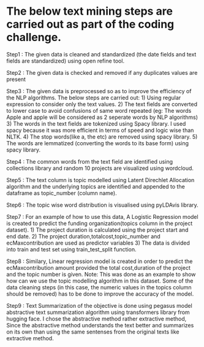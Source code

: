 # The below text mining steps are carried out as part of the coding challenge.

Step1 : The given data is cleaned and standardized (the date fields and text fields are standardized) using open refine tool.

Step2 : The given data is checked and removed if any duplicates values are present

Step3 : The given data is preprocessed so as to improve the efficiency of the NLP algorithms.
		The below steps are carried out:
		1) Using regular expression to consider only the text values.
		2) The text fields are converted to lower case to avoid confusions of same word repeated (eg: The words Apple and apple will be considered as 2 seperate words by NLP algorithms)
		3) The words in the text fields are tokenized using Spacy library. I used spacy because it was more efficient in terms of speed and logic wise than NLTK.
		4) The stop words(like a, the etc) are removed using spacy library.
		5) The words are lemmatized (converting the words to its base form) using spacy library. 
		
Step4 : The common words from the text field are identified using collections library and random 10 projects are visualized using wordcloud.

Step5 : The text column is topic modelled using Latent Direchlet Allocation algorithm and the underlying topics are identified and appended to the dataframe as topic_number (column name).

Step6 : The topic wise word distribution is visualised using pyLDAvis library. 

Step7 : For an example of how to use this data, A Logistic Regression model is created to predict the funding organization(topics column in the project dataset).
		1) The project duration is calculated using the project start and end date.
		2) The project duration,totalcost,topic_number and ecMaxcontribution are used as predictor variables
		3) The data is divided into train and test set using train_test_split function.

Step8 : Similary, Linear regression model is created in order to predict the ecMaxcontribution amount provided the total cost,duration of the project and the topic number is given.
		Note: This was done as an example to show how can we use the topic modelling algorithm in this dataset. Some of the data cleaning steps (in this case, the numeric values in the topics column should be removed) has to be done to improve the accuracy of the model.

Step9 : Text Summarization of the objective is done using pegasus model abstractive text summarization algorithm using transformers library from hugging face.
		I chose the abstractive method rather extractive method, Since the abstractive method understands the text better and summarizes on its own than using the same sentenses from the original texts like extractive method.
		
		
	
		